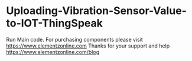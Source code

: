 # Uploading-Vibration-Sensor-Value-to-IOT-ThingSpeak
Run Main code.
For purchasing components please visit https://www.elementzonline.com
Thanks for your support and help https://www.elementzonline.com/blog

